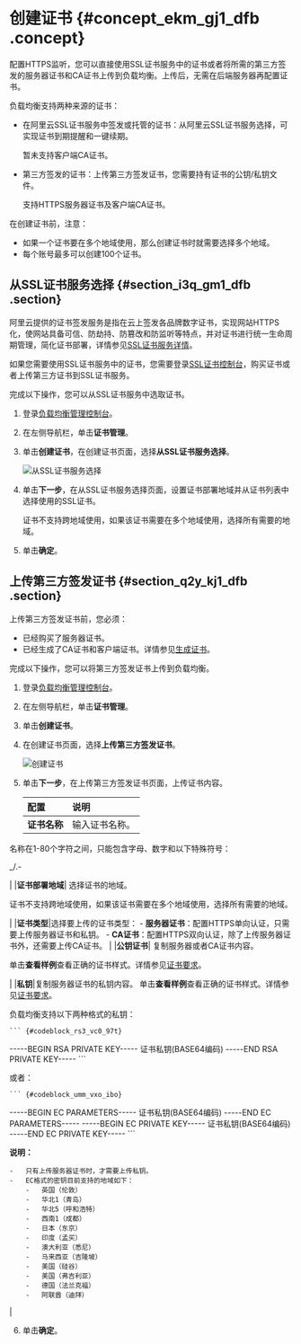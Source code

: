 # 创建证书 {#concept_ekm_gj1_dfb .concept}

配置HTTPS监听，您可以直接使用SSL证书服务中的证书或者将所需的第三方签发的服务器证书和CA证书上传到负载均衡。上传后，无需在后端服务器再配置证书。

负载均衡支持两种来源的证书：

-   在阿里云SSL证书服务中签发或托管的证书：从阿里云SSL证书服务选择，可实现证书到期提醒和一键续期。

    暂未支持客户端CA证书。

-   第三方签发的证书：上传第三方签发证书，您需要持有证书的公钥/私钥文件。

    支持HTTPS服务器证书及客户端CA证书。


在创建证书前，注意：

-   如果一个证书要在多个地域使用，那么创建证书时就需要选择多个地域。
-   每个账号最多可以创建100个证书。

## 从SSL证书服务选择 {#section_i3q_gm1_dfb .section}

阿里云提供的证书签发服务是指在云上签发各品牌数字证书，实现网站HTTPS化，使网站具备可信、防劫持、防篡改和防监听等特点，并对证书进行统一生命周期管理，简化证书部署，详情参见[SSL证书服务详情](https://www.aliyun.com/product/cas?spm=5176.8142029.security.5.3dbd6d3ezWmWrn)。

如果您需要使用SSL证书服务中的证书，您需要登录[SSL证书控制台](https://yundun.console.aliyun.com/?spm=5176.2020520001.106.d20cas.3c474bd31n23aP&p=cas#/cas/home)，购买证书或者上传第三方证书到SSL证书服务。

完成以下操作，您可以从SSL证书服务中选取证书。

1.  登录[负载均衡管理控制台](https://slb.console.aliyun.com)。
2.  在左侧导航栏，单击**证书管理**。
3.  单击**创建证书**，在创建证书页面，选择**从SSL证书服务选择**。

    ![从SSL证书服务选择](http://static-aliyun-doc.oss-cn-hangzhou.aliyuncs.com/assets/img/21331/156345333311881_zh-CN.png)

4.  单击**下一步**，在从SSL证书服务选择页面，设置证书部署地域并从证书列表中选择使用的SSL证书。

    证书不支持跨地域使用，如果该证书需要在多个地域使用，选择所有需要的地域。

5.  单击**确定**。

## 上传第三方签发证书 {#section_q2y_kj1_dfb .section}

上传第三方签发证书前，您必须：

-   已经购买了服务器证书。
-   已经生成了CA证书和客户端证书。详情参见[生成证书](intl.zh-CN/用户指南/证书管理/生成CA证书.md#)。

完成以下操作，您可以将第三方签发证书上传到负载均衡。

1.  登录[负载均衡管理控制台](https://slb.console.aliyun.com)。
2.  在左侧导航栏，单击**证书管理**。
3.  单击**创建证书**。
4.  在创建证书页面，选择**上传第三方签发证书**。

    ![创建证书](http://static-aliyun-doc.oss-cn-hangzhou.aliyuncs.com/assets/img/21331/156345333311880_zh-CN.png)

5.  单击**下一步**，在上传第三方签发证书页面，上传证书内容。

    |配置|说明|
    |:-|:-|
    |**证书名称**| 输入证书名称。

 名称在1-80个字符之间，只能包含字母、数字和以下特殊符号：

 \_/.-

 |
    |**证书部署地域**| 选择证书的地域。

 证书不支持跨地域使用，如果该证书需要在多个地域使用，选择所有需要的地域。

 |
    |**证书类型**|选择要上传的证书类型：     -   **服务器证书**：配置HTTPS单向认证，只需要上传服务器证书和私钥。
    -   **CA证书**：配置HTTPS双向认证，除了上传服务器证书外，还需要上传CA证书。
 |
    |**公钥证书**| 复制服务器或者CA证书内容。

 单击**查看样例**查看正确的证书样式。详情参见[证书要求](intl.zh-CN/用户指南/证书管理/证书要求.md#)。

 |
    |**私钥**|复制服务器证书的私钥内容。 单击**查看样例**查看正确的证书样式。详情参见[证书要求](intl.zh-CN/用户指南/证书管理/证书要求.md#)。

 负载均衡支持以下两种格式的私钥：

    ``` {#codeblock_rs3_vc0_97t}
-----BEGIN RSA PRIVATE KEY-----
证书私钥(BASE64编码)
-----END RSA PRIVATE KEY-----
    ```

 或者：

    ``` {#codeblock_umm_vxo_ibo}
-----BEGIN EC PARAMETERS-----
证书私钥(BASE64编码)
-----END EC PARAMETERS-----
-----BEGIN EC PRIVATE KEY-----
证书私钥(BASE64编码)
-----END EC PRIVATE KEY-----
    ```

 **说明：** 

    -   只有上传服务器证书时，才需要上传私钥。
    -   EC格式的密钥目前支持的地域如下：
        -   英国（伦敦）
        -   华北1（青岛）
        -   华北5（呼和浩特）
        -   西南1（成都）
        -   日本（东京）
        -   印度（孟买）
        -   澳大利亚（悉尼）
        -   马来西亚（吉隆坡）
        -   美国（硅谷）
        -   美国（弗吉利亚）
        -   德国（法兰克福）
        -   阿联酋（迪拜）
 |

6.  单击**确定**。

